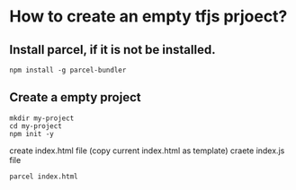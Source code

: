 # How to create an empty tfjs prjoect?

## Install parcel, if it is not be installed.
```
npm install -g parcel-bundler
```

## Create a empty project
```
mkdir my-project
cd my-project
npm init -y
```

create index.html file (copy current index.html as template)
craete index.js file

```
parcel index.html
```

